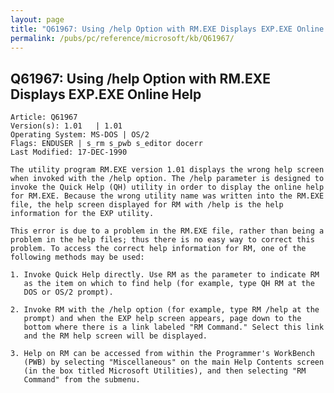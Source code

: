 ```yaml
---
layout: page
title: "Q61967: Using /help Option with RM.EXE Displays EXP.EXE Online Help"
permalink: /pubs/pc/reference/microsoft/kb/Q61967/
---
```


## Q61967: Using /help Option with RM.EXE Displays EXP.EXE Online Help

	Article: Q61967
	Version(s): 1.01   | 1.01
	Operating System: MS-DOS | OS/2
	Flags: ENDUSER | s_rm s_pwb s_editor docerr
	Last Modified: 17-DEC-1990
	
	The utility program RM.EXE version 1.01 displays the wrong help screen
	when invoked with the /help option. The /help parameter is designed to
	invoke the Quick Help (QH) utility in order to display the online help
	for RM.EXE. Because the wrong utility name was written into the RM.EXE
	file, the help screen displayed for RM with /help is the help
	information for the EXP utility.
	
	This error is due to a problem in the RM.EXE file, rather than being a
	problem in the help files; thus there is no easy way to correct this
	problem. To access the correct help information for RM, one of the
	following methods may be used:
	
	1. Invoke Quick Help directly. Use RM as the parameter to indicate RM
	   as the item on which to find help (for example, type QH RM at the
	   DOS or OS/2 prompt).
	
	2. Invoke RM with the /help option (for example, type RM /help at the
	   prompt) and when the EXP help screen appears, page down to the
	   bottom where there is a link labeled "RM Command." Select this link
	   and the RM help screen will be displayed.
	
	3. Help on RM can be accessed from within the Programmer's WorkBench
	   (PWB) by selecting "Miscellaneous" on the main Help Contents screen
	   (in the box titled Microsoft Utilities), and then selecting "RM
	   Command" from the submenu.
